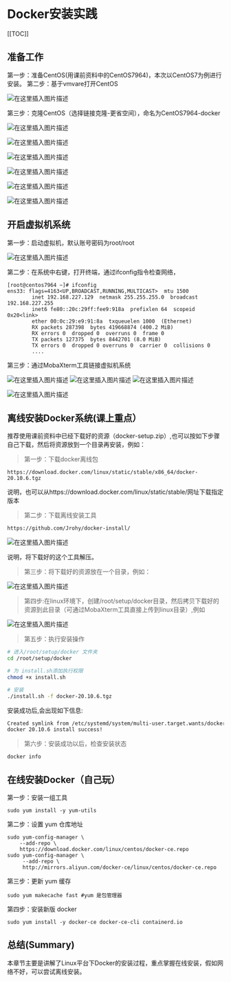 # Docker安装实践
[[TOC]]

## 准备工作

第一步：准备CentOS(用课前资料中的CentOS7964)，本次以CentOS7为例进行安装。
第二步：基于vmvare打开CentOS

![在这里插入图片描述](https://img-blog.csdnimg.cn/3c3b95e0ab7a4b3aa825d81eb1ce6a97.png)

第三步：克隆CentOS（选择链接克隆-更省空间），命名为CentOS7964-docker

![在这里插入图片描述](https://img-blog.csdnimg.cn/3698b7fa88994b7e8b8605ba9382dffa.png)

![在这里插入图片描述](https://img-blog.csdnimg.cn/8ae46a7699ce48ba8a050d38ca5839a8.png)

![在这里插入图片描述](https://img-blog.csdnimg.cn/ad2c92ea89aa478da32907da3ef29ae9.png)

![在这里插入图片描述](https://img-blog.csdnimg.cn/89f1e4589cd649b1a7b83f42c507a6a1.png)

![在这里插入图片描述](https://img-blog.csdnimg.cn/3eacd6951dd243d8af3ab68e55cb5114.png)

![在这里插入图片描述](https://img-blog.csdnimg.cn/f400d6d624a04cbf9736769523b45ee3.png)

## 开启虚拟机系统

第一步：启动虚拟机，默认账号密码为root/root

![在这里插入图片描述](https://img-blog.csdnimg.cn/eff8760daacc47e9b7dadc7815f890f7.png)

第二步：在系统中右键，打开终端，通过ifconfig指令检查网络，

```
[root@centos7964 ~]# ifconfig
ens33: flags=4163<UP,BROADCAST,RUNNING,MULTICAST>  mtu 1500
        inet 192.168.227.129  netmask 255.255.255.0  broadcast 192.168.227.255
        inet6 fe80::20c:29ff:fee9:918a  prefixlen 64  scopeid 0x20<link>
        ether 00:0c:29:e9:91:8a  txqueuelen 1000  (Ethernet)
        RX packets 287398  bytes 419668874 (400.2 MiB)
        RX errors 0  dropped 0  overruns 0  frame 0
        TX packets 127375  bytes 8442701 (8.0 MiB)
        TX errors 0  dropped 0 overruns 0  carrier 0  collisions 0
        ....
```

第三步：通过MobaXterm工具链接虚拟机系统

![在这里插入图片描述](https://img-blog.csdnimg.cn/ac0252df626d4be28e8be5026ad2cb6f.png)
![在这里插入图片描述](https://img-blog.csdnimg.cn/bc349dc1403e4ec4a2c8a27ace2c103e.png)
![在这里插入图片描述](https://img-blog.csdnimg.cn/053db9ee9b1f42799373487eff3149f5.png)

![在这里插入图片描述](https://img-blog.csdnimg.cn/0ae87832c65d48d8b0dd158eebecb9ab.png)

## 离线安装Docker系统(课上重点）

推荐使用课前资料中已经下载好的资源（docker-setup.zip）,也可以按如下步骤自己下载，然后将资源放到一个目录再安装，例如：

> 第一步：下载docker离线包

```
https://download.docker.com/linux/static/stable/x86_64/docker-20.10.6.tgz
```

说明，也可以从https://download.docker.com/linux/static/stable/网址下载指定版本

> 第二步：下载离线安装工具

```bash
https://github.com/Jrohy/docker-install/
```

![在这里插入图片描述](https://img-blog.csdnimg.cn/7547111c6da84bab89dcb65a6e5b27ea.png)

说明，将下载好的这个工具解压。

> 第三步：将下载好的资源放在一个目录，例如：

![在这里插入图片描述](https://img-blog.csdnimg.cn/80788904c91f4bc5a76a7d635278f58a.png)

> 第四步:在linux环境下，创建/root/setup/docker目录，然后拷贝下载好的资源到此目录（可通过MobaXterm工具直接上传到linux目录）,例如

![在这里插入图片描述](https://img-blog.csdnimg.cn/f0ed8607bd1e41118b875debfc896d44.png)

> 第五步：执行安装操作

```bash
# 进入/root/setup/docker 文件夹
cd /root/setup/docker

# 为 install.sh添加执行权限
chmod +x install.sh

# 安装
./install.sh -f docker-20.10.6.tgz
```

安装成功后,会出现如下信息:

```bash
Created symlink from /etc/systemd/system/multi-user.target.wants/docker.service to /usr/lib/systemd/system/docker.service.
docker 20.10.6 install success!
```

> 第六步：安装成功以后，检查安装状态

```
docker info
```

## 在线安装Docker（自己玩）

第一步：安装一组工具

```
sudo yum install -y yum-utils 
```

第二步：设置 yum 仓库地址

```
sudo yum-config-manager \
    --add-repo \
    https://download.docker.com/linux/centos/docker-ce.repo
sudo yum-config-manager \
     --add-repo \
     http://mirrors.aliyun.com/docker-ce/linux/centos/docker-ce.repo
```

第三步：更新 yum 缓存

```
sudo yum makecache fast #yum 是包管理器
```

第四步：安装新版 docker

```
sudo yum install -y docker-ce docker-ce-cli containerd.io
```

## 总结(Summary)

本章节主要是讲解了Linux平台下Docker的安装过程，重点掌握在线安装，假如网络不好，可以尝试离线安装。